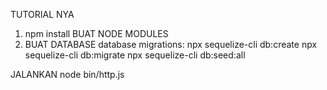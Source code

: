 TUTORIAL NYA 

1. npm install BUAT NODE MODULES
2.  BUAT DATABASE database migrations:
npx sequelize-cli db:create
npx sequelize-cli db:migrate
npx sequelize-cli db:seed:all

JALANKAN
node bin/http.js
